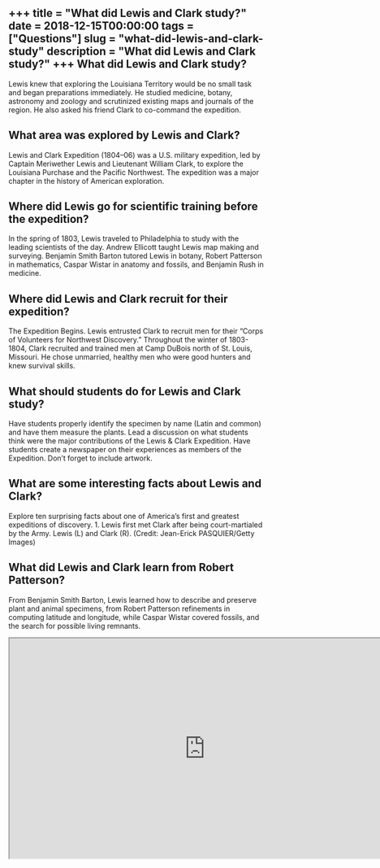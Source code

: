 +++
title = "What did Lewis and Clark study?"
date = 2018-12-15T00:00:00
tags = ["Questions"]
slug = "what-did-lewis-and-clark-study"
description = "What did Lewis and Clark study?"
+++
What did Lewis and Clark study?
-------------------------------

Lewis knew that exploring the Louisiana Territory would be no small task and began preparations immediately. He studied medicine, botany, astronomy and zoology and scrutinized existing maps and journals of the region. He also asked his friend Clark to co-command the expedition.

What area was explored by Lewis and Clark?
------------------------------------------

Lewis and Clark Expedition (1804–06) was a U.S. military expedition, led by Captain Meriwether Lewis and Lieutenant William Clark, to explore the Louisiana Purchase and the Pacific Northwest. The expedition was a major chapter in the history of American exploration.

Where did Lewis go for scientific training before the expedition?
-----------------------------------------------------------------

In the spring of 1803, Lewis traveled to Philadelphia to study with the leading scientists of the day. Andrew Ellicott taught Lewis map making and surveying. Benjamin Smith Barton tutored Lewis in botany, Robert Patterson in mathematics, Caspar Wistar in anatomy and fossils, and Benjamin Rush in medicine.

Where did Lewis and Clark recruit for their expedition?
-------------------------------------------------------

The Expedition Begins. Lewis entrusted Clark to recruit men for their “Corps of Volunteers for Northwest Discovery.” Throughout the winter of 1803-1804, Clark recruited and trained men at Camp DuBois north of St. Louis, Missouri. He chose unmarried, healthy men who were good hunters and knew survival skills.

What should students do for Lewis and Clark study?
--------------------------------------------------

Have students properly identify the specimen by name (Latin and common) and have them measure the plants. Lead a discussion on what students think were the major contributions of the Lewis &amp; Clark Expedition. Have students create a newspaper on their experiences as members of the Expedition. Don’t forget to include artwork.

What are some interesting facts about Lewis and Clark?
------------------------------------------------------

Explore ten surprising facts about one of America’s first and greatest expeditions of discovery. 1. Lewis first met Clark after being court-martialed by the Army. Lewis (L) and Clark (R). (Credit: Jean-Erick PASQUIER/Getty Images)

What did Lewis and Clark learn from Robert Patterson?
-----------------------------------------------------

From Benjamin Smith Barton, Lewis learned how to describe and preserve plant and animal specimens, from Robert Patterson refinements in computing latitude and longitude, while Caspar Wistar covered fossils, and the search for possible living remnants.

<iframe allow="accelerometer; autoplay; clipboard-write; encrypted-media; gyroscope; picture-in-picture" allowfullscreen="" class="__youtube_prefs__  epyt-is-override  no-lazyload" data-no-lazy="1" data-origheight="433" data-origwidth="770" data-skipgform_ajax_framebjll="" height="433" id="_ytid_35707" loading="lazy" src="https://www.youtube.com/embed/hPrfQq-838w?enablejsapi=1&autoplay=0&cc_load_policy=0&cc_lang_pref=&iv_load_policy=1&loop=0&modestbranding=0&rel=1&fs=1&playsinline=0&autohide=2&theme=dark&color=red&controls=1&" title="YouTube player" width="770"></iframe>